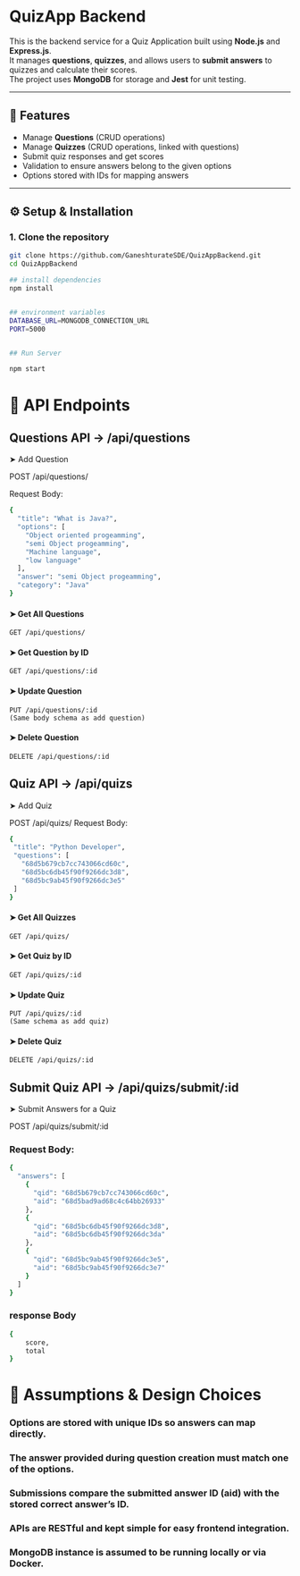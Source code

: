 # QuizApp Backend

This is the backend service for a Quiz Application built using **Node.js** and **Express.js**.  
It manages **questions**, **quizzes**, and allows users to **submit answers** to quizzes and calculate their scores.  
The project uses **MongoDB** for storage and **Jest** for unit testing.  

---

## 📌 Features
- Manage **Questions** (CRUD operations)  
- Manage **Quizzes** (CRUD operations, linked with questions)  
- Submit quiz responses and get scores  
- Validation to ensure answers belong to the given options  
- Options stored with IDs for mapping answers  

---

## ⚙️ Setup & Installation

### 1. Clone the repository
```bash
git clone https://github.com/GaneshturateSDE/QuizAppBackend.git
cd QuizAppBackend

## install dependencies
npm install


## environment variables
DATABASE_URL=MONGODB_CONNECTION_URL
PORT=5000


## Run Server

npm start
```


# 📡 API Endpoints
## Questions API → /api/questions
➤ Add Question

POST /api/questions/

Request Body:
```bash
{
  "title": "What is Java?",
  "options": [
    "Object oriented progeamming",
    "semi Object progeamming",
    "Machine language",
    "low language"
  ],
  "answer": "semi Object progeamming",
  "category": "Java"
} 
```

#### ➤ Get All Questions
```
GET /api/questions/
```
#### ➤ Get Question by ID
```
GET /api/questions/:id
```
#### ➤ Update Question
```
PUT /api/questions/:id
(Same body schema as add question)
```
#### ➤ Delete Question
```
DELETE /api/questions/:id
```


## Quiz API → /api/quizs
➤ Add Quiz

POST /api/quizs/
Request Body:
 ```bash
{
  "title": "Python Developer",
  "questions": [
    "68d5b679cb7cc743066cd60c",
    "68d5bc6db45f90f9266dc3d8",
    "68d5bc9ab45f90f9266dc3e5"
  ]
}
```

 #### ➤ Get All Quizzes
```
GET /api/quizs/
```

#### ➤ Get Quiz by ID
```
GET /api/quizs/:id
```
#### ➤ Update Quiz
``` 
PUT /api/quizs/:id
(Same schema as add quiz)
```
#### ➤ Delete Quiz
```
DELETE /api/quizs/:id
```
## Submit Quiz API → /api/quizs/submit/:id
➤ Submit Answers for a Quiz

POST /api/quizs/submit/:id
### Request Body:
```bash
{
  "answers": [
    {
      "qid": "68d5b679cb7cc743066cd60c",
      "aid": "68d5bad9ad68c4c64bb26933"
    },
    {
      "qid": "68d5bc6db45f90f9266dc3d8",
      "aid": "68d5bc6db45f90f9266dc3da"
    },
    {
      "qid": "68d5bc9ab45f90f9266dc3e5",
      "aid": "68d5bc9ab45f90f9266dc3e7"
    }
  ]
}
 ```

### response Body
```bash
{
    score,
    total
}
```




# 📝 Assumptions & Design Choices

### Options are stored with unique IDs so answers can map directly.

### The answer provided during question creation must match one of the options.

### Submissions compare the submitted answer ID (aid) with the stored correct answer’s ID.

### APIs are RESTful and kept simple for easy frontend integration.

### MongoDB instance is assumed to be running locally or via Docker.
